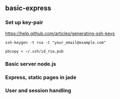 basic-express
-------------


### Set up key-pair
https://help.github.com/articles/generating-ssh-keys

    ssh-keygen -t rsa -C "your_email@example.com"

    pbcopy < ~/.ssh/id_rsa.pub

### Basic server node.js



### Express, static pages in jade

### User and session handling
